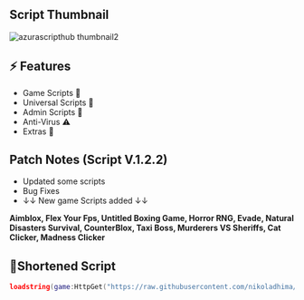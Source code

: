 ## Script Thumbnail
![azurascripthub thumbnail2](https://github.com/user-attachments/assets/61cd514c-397a-4e56-a4d1-99b6d0651b2a)

## ⚡ Features

- Game Scripts 📜
- Universal Scripts 📜
- Admin Scripts 📜
- Anti-Virus ⚠️
- Extras 👀

## Patch Notes (Script V.1.2.2)

- Updated some scripts
- Bug Fixes
- ↓↓ New game Scripts added ↓↓

**Aimblox, Flex Your Fps, Untitled Boxing Game, Horror RNG, Evade, Natural Disasters Survival, CounterBlox, Taxi Boss, Murderers VS Sheriffs, Cat Clicker, Madness Clicker**

## 🔌Shortened Script
```lua
loadstring(game:HttpGet("https://raw.githubusercontent.com/nikoladhima/Azura-Script-Hub/refs/heads/main/Azura-Script-Hub"))()
```
<br/>
